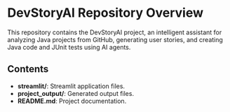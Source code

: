 # DevStoryAI Repository Overview

This repository contains the DevStoryAI project, an intelligent assistant for analyzing Java projects from GitHub, generating user stories, and creating Java code and JUnit tests using AI agents.

## Contents
- **streamlit/**: Streamlit application files.
- **project_output/**: Generated output files.
- **README.md**: Project documentation.
